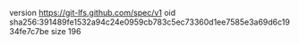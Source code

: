 version https://git-lfs.github.com/spec/v1
oid sha256:391489fe1532a94c24e0959cb783c5ec73360d1ee7585e3a69d6c1934fe7c7be
size 196
